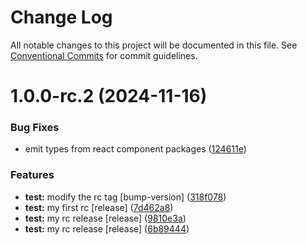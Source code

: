 # Change Log

All notable changes to this project will be documented in this file.
See [Conventional Commits](https://conventionalcommits.org) for commit guidelines.

# 1.0.0-rc.2 (2024-11-16)


### Bug Fixes

* emit types from react component packages ([124611e](https://github.com/SudilHasithaCognite/My_Dummy_JS_Versioning_Playground/commit/124611e46cf4d07f337d3e9e522378a7f50116c9))


### Features

* **test:** modify the rc tag [bump-version] ([318f078](https://github.com/SudilHasithaCognite/My_Dummy_JS_Versioning_Playground/commit/318f07879dd0002e70f2fa6312b16e45709b77fa))
* **test:** my first rc [release] ([7d462a8](https://github.com/SudilHasithaCognite/My_Dummy_JS_Versioning_Playground/commit/7d462a82789299b4aa53f68a5b564cbc4fbc11dd))
* **test:** my rc release [release] ([9810e3a](https://github.com/SudilHasithaCognite/My_Dummy_JS_Versioning_Playground/commit/9810e3a18e8e9d0fa6b651c3570d22916b3699b6))
* **test:** my rc release [release] ([6b89444](https://github.com/SudilHasithaCognite/My_Dummy_JS_Versioning_Playground/commit/6b89444a7be0a358f328264a8e1fd6457d16725c))
